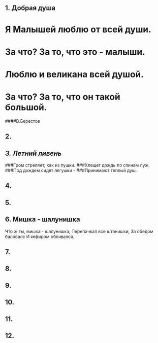 ## 1. Добрая душа
# Я Малышей люблю от всей души.
# За что? За то, что это - малыши.
# Люблю и великана всей душой.
# За что? За то, что он такой большой.
####B.Берестов

## 2.


## _**3. Летний ливень**_ 
###Гром стреляет, как из пушки.
###Хлещет дождь по спинам луж.
###Под дождем сидят лягушки - 
###Принимают теплый душ.



## 4.


## 5.


## 6. Мишка - шалунишка
Что ж ты, мишка - шалунишка,
Перепачкал все штанишки,
За обедом баловалс
И кефиром обливался.

## 7.


## 8.


## 9.


## 10.


## 11.


## 12.

